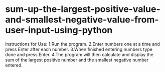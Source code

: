 # sum-up-the-largest-positive-value-and-smallest-negative-value-from-user-input-using-python
Instructions for Use:
1.Run the program.
2.Enter numbers one at a time and press Enter after each number.
3.When finished entering numbers type done and press Enter.
4.The program will then calculate and display the sum of the largest positive number and the smallest negative number entered.
